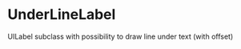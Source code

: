 UnderLineLabel
==============

UILabel subclass with possibility to draw line under text (with offset)